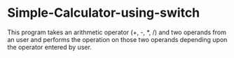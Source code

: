 # Simple-Calculator-using-switch
This program takes an arithmetic operator (+, -, *, /) and two operands from an user and performs the operation on those two operands depending upon the operator entered by user.
